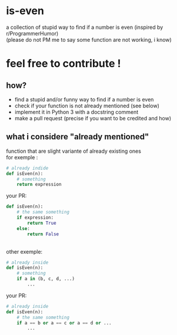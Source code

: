 # is-even
a collection of stupid way to find if a number is even (inspired by r/ProgrammerHumor)<br>
(please do not PM me to say some function are not working, i know)

# feel free to contribute !

## how?
- find a stupid and/or funny way to find if a number is even
- check if your function is not already mentioned (see below)
- implement it in Python 3 with a docstring comment
- make a pull request (precise if you want to be credited and how)

## what i considere "already mentioned"
function that are slight variante of already existing ones<br>
for exemple :

```py
# already indide
def isEven(n):
    # something
    return expression
```
your PR:
```py
def isEven(n):
    # the same something
    if expression:
        return True
    else:
        return False
```
<br>other exemple:
```py
# already inside
def isEven(n):
    # something
    if a in (b, c, d, ...)
        ...
```
your PR:
```py
# already inside
def isEven(n):
    # the same something
    if a == b or a == c or a == d or ...
        ...
```
